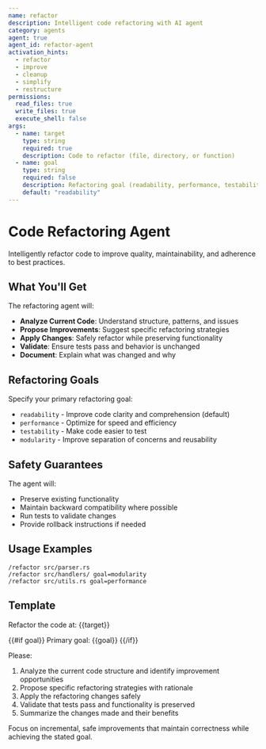 ```yaml
---
name: refactor
description: Intelligent code refactoring with AI agent
category: agents
agent: true
agent_id: refactor-agent
activation_hints:
  - refactor
  - improve
  - cleanup
  - simplify
  - restructure
permissions:
  read_files: true
  write_files: true
  execute_shell: false
args:
  - name: target
    type: string
    required: true
    description: Code to refactor (file, directory, or function)
  - name: goal
    type: string
    required: false
    description: Refactoring goal (readability, performance, testability, modularity)
    default: "readability"
---
```


# Code Refactoring Agent

Intelligently refactor code to improve quality, maintainability, and adherence to best practices.

## What You'll Get

The refactoring agent will:

- **Analyze Current Code**: Understand structure, patterns, and issues
- **Propose Improvements**: Suggest specific refactoring strategies
- **Apply Changes**: Safely refactor while preserving functionality
- **Validate**: Ensure tests pass and behavior is unchanged
- **Document**: Explain what was changed and why

## Refactoring Goals

Specify your primary refactoring goal:
- `readability` - Improve code clarity and comprehension (default)
- `performance` - Optimize for speed and efficiency
- `testability` - Make code easier to test
- `modularity` - Improve separation of concerns and reusability

## Safety Guarantees

The agent will:
- Preserve existing functionality
- Maintain backward compatibility where possible
- Run tests to validate changes
- Provide rollback instructions if needed

## Usage Examples

```
/refactor src/parser.rs
/refactor src/handlers/ goal=modularity
/refactor src/utils.rs goal=performance
```

## Template

Refactor the code at: {{target}}

{{#if goal}}
Primary goal: {{goal}}
{{/if}}

Please:
1. Analyze the current code structure and identify improvement opportunities
2. Propose specific refactoring strategies with rationale
3. Apply the refactoring changes safely
4. Validate that tests pass and functionality is preserved
5. Summarize the changes made and their benefits

Focus on incremental, safe improvements that maintain correctness while achieving the stated goal.
